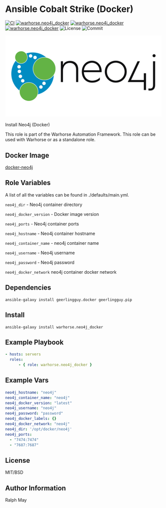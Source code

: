 Ansible Cobalt Strike (Docker)
=========
[![CI](https://github.com/warhorse/ansible-role-neo4j-docker/workflows/CI/badge.svg?event=push)](https://github.com/warhorse/ansible-role-neo4j-docker/actions?query=workflow%3ACI)
[![warhorse.neo4j_docker](https://img.shields.io/ansible/role/55904)](https://galaxy.ansible.com/warhorse/neo4j_docker)
[![warhorse.neo4j_docker](https://img.shields.io/ansible/quality/55904)](https://galaxy.ansible.com/warhorse/neo4j_docker)
[![warhorse.neo4j_docker](https://img.shields.io/ansible/role/d/55904)](https://galaxy.ansible.com/warhorse/neo4j_docker)
![License](https://img.shields.io/github/license/warhorse/ansible-role-neo4j-docker)
![Commit](https://img.shields.io/github/last-commit/warhorse/ansible-role-neo4j-docker)

![Neo4j Logo](./images/neo4j_logo.png "Neo4j Logo")


Install Neo4j (Docker)

This role is part of the Warhorse Automation Framework. This role can be used with Warhorse or as a standalone role.

Docker Image
-------------

[docker-neo4j](https://github.com/neo4j/docker-neo4j)

Role Variables
--------------

A list of all the variables can be found in ./defaults/main.yml.

`neo4j_dir` - Neo4j container directory 

`neo4j_docker_version` - Docker image version

`neo4j_ports` - Neo4j container ports

`neo4j_hostname` - Neo4j container hostname

`neo4j_container_name` - neo4j container name 

`neo4j_username` - Neo4j username

`neo4j_password` - Neo4j password 

`neo4j_docker_network` neo4j container docker network


Dependencies
------------

```shell
ansible-galaxy install geerlingguy.docker geerlingguy.pip
```

Install
------------

```shell
ansible-galaxy install warhorse.neo4j_docker
```

Example Playbook
----------------

```yaml
- hosts: servers
  roles:
      - { role: warhorse.neo4j_docker }
```

Example Vars
----------------

```yaml
neo4j_hostname: "neo4j"
neo4j_container_name: "neo4j"
neo4j_docker_version: "latest"
neo4j_username: "neo4j"
neo4j_password: "password"
neo4j_docker_labels: {}
neo4j_docker_network: "neo4j"
neo4j_dir: '/opt/docker/neo4j'
neo4j_ports:
  - "7474:7474"
  - "7687:7687"
```

License
-------

MIT/BSD

Author Information
------------------

Ralph May
